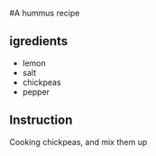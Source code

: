 #A hummus recipe
## igredients
* lemon
* salt
* chickpeas
* pepper
## Instruction 
Cooking chickpeas, and mix them up
